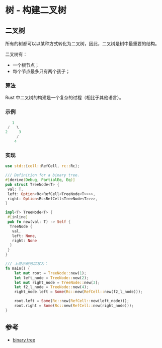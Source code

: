 # 树 - 构建二叉树

## 二叉树

所有的树都可以以某种方式转化为二叉树，因此，二叉树是树中最重要的结构。

二叉树有：

- 一个根节点；
- 每个节点最多只有两个孩子；

### 算法

Rust 中二叉树的构建是一个复杂的过程（相比于其他语言）。

### 示例

```rust
   1
 /   \
2     3
     /
    4 
```

### 实现

```rust
use std::{cell::RefCell, rc::Rc};

/// Definition for a binary tree.
#[derive(Debug, PartialEq, Eq)]
pub struct TreeNode<T> {
 val: T,
 left: Option<Rc<RefCell<TreeNode<T>>>>,
 right: Option<Rc<RefCell<TreeNode<T>>>>,
}

impl<T> TreeNode<T> {
 #[inline]
 pub fn new(val: T) -> Self {
  TreeNode {
   val,
   left: None,
   right: None
  }
 }
}

/// 上述示例可以写为：
fn main() {
    let mut root = TreeNode::new(1);
    let left_node = TreeNode::new(2);
    let mut right_node = TreeNode::new(3);
    let f2_l_node = TreeNode::new(4);
    right_node.left = Some(Rc::new(RefCell::new(f2_l_node)));

    root.left = Some(Rc::new(RefCell::new(left_node)));
    root.right = Some(Rc::new(RefCell::new(right_node)));
}
```

## 参考

- [binary tree](https://en.wikipedia.org/wiki/Binary_tree)
